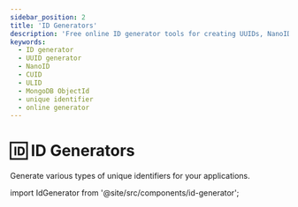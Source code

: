 ```yaml
---
sidebar_position: 2
title: 'ID Generators'
description: 'Free online ID generator tools for creating UUIDs, NanoIDs, CUIDs, ULIDs, and MongoDB ObjectIds. Generate unique identifiers for your applications.'
keywords:
  - ID generator
  - UUID generator
  - NanoID
  - CUID
  - ULID
  - MongoDB ObjectId
  - unique identifier
  - online generator
---
```


# 🆔 ID Generators

Generate various types of unique identifiers for your applications.

import IdGenerator from '@site/src/components/id-generator';

<IdGenerator />
